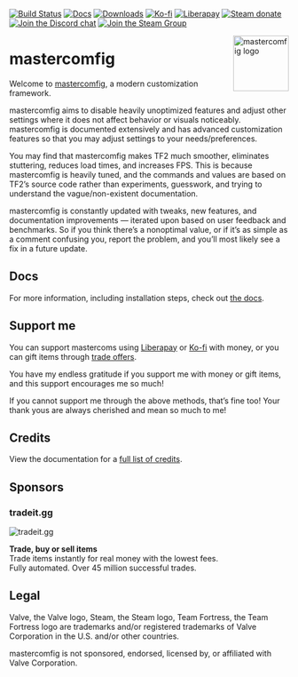 [![Build Status](https://img.shields.io/github/actions/workflow/status/mastercomfig/mastercomfig/main.yml?branch=release&style=flat-square&logo=mastercomfig)](https://github.com/mastercomfig/mastercomfig/actions/workflows/main.yml)
[![Docs](https://img.shields.io/github/actions/workflow/status/mastercomfig/mastercomfig/docs.yml?branch=release&label=docs&style=flat-square)](https://docs.mastercomfig.com/)
[![Downloads](https://img.shields.io/github/downloads/mastercomfig/mastercomfig/latest/total.svg?style=flat-square&logo=mastercomfig)](https://mastercomfig.com/app)
[![Ko-fi](https://img.shields.io/badge/Support%20me%20on-Ko--fi-FF5E5B.svg?logo=ko-fi&style=flat-square)](https://ko-fi.com/mastercoms)
[![Liberapay](https://img.shields.io/liberapay/receives/mastercoms.svg?logo=liberapay&style=flat-square)](https://liberapay.com/mastercoms/)
[![Steam donate](https://img.shields.io/badge/Donate%20via-Steam-00adee.svg?style=flat-square&logo=steam)](https://steamcommunity.com/tradeoffer/new/?partner=85845165&token=M9cQHh8N)
[![Join the Discord chat](https://img.shields.io/badge/Discord-mastercomfig-5865F2.svg?style=flat-square&logo=discord)](https://discord.gg/mastercomfig-389089828249010188)
[![Join the Steam Group](https://img.shields.io/badge/Steam-mastercomfig-00adee.svg?logo=steam&style=flat-square)](https://steamcommunity.com/groups/comfig)

<img align="right" alt="mastercomfig logo" width="100" src="https://mastercomfig.com/img/mastercomfig_logo.svg">

# mastercomfig

Welcome to [mastercomfig](https://mastercomfig.com/), a modern customization framework.

mastercomfig aims to disable heavily unoptimized features and adjust other settings where it does not affect behavior or visuals noticeably. mastercomfig is documented extensively and has advanced customization features so that you may adjust settings to your needs/preferences.

You may find that mastercomfig makes TF2 much smoother, eliminates stuttering, reduces load times, and increases FPS. This is because mastercomfig is heavily tuned, and the commands and values are based on TF2’s source code rather than experiments, guesswork, and trying to understand the vague/non-existent documentation.

mastercomfig is constantly updated with tweaks, new features, and documentation improvements — iterated upon based on user feedback and benchmarks. So if you think there’s a nonoptimal value, or if it’s as simple as a comment confusing you, report the problem, and you’ll most likely see a fix in a future update.

## Docs

For more information, including installation steps, check out [the docs](https://docs.mastercomfig.com/page/).

## Support me

You can support mastercoms using [Liberapay](https://liberapay.com/mastercoms/) or [Ko-fi](https://ko-fi.com/mastercoms) with money, or you can gift items through [trade offers](https://steamcommunity.com/tradeoffer/new/?partner=85845165&token=M9cQHh8N).

You have my endless gratitude if you support me with money or gift items, and this support encourages me so much!

If you cannot support me through the above methods, that’s fine too! Your thank yous are always cherished and mean so much to me!

## Credits

View the documentation for a [full list of credits](https://docs.mastercomfig.com/latest/credits/).

## Sponsors

### tradeit.gg

![tradeit.gg](https://mastercomfig.com/img/third_party/tradeit.webp)

**Trade, buy or sell items**  
Trade items instantly for real money with the lowest fees.  
Fully automated. Over 45 million successful trades.

## Legal

Valve, the Valve logo, Steam, the Steam logo, Team Fortress, the Team Fortress
logo are trademarks and/or registered trademarks of Valve Corporation in the U.S. and/or other countries.

mastercomfig is not sponsored, endorsed, licensed by, or affiliated with Valve Corporation.
